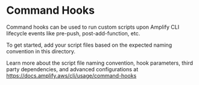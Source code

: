 # Command Hooks

Command hooks can be used to run custom scripts upon Amplify CLI lifecycle events like pre-push,
post-add-function, etc.

To get started, add your script files based on the expected naming convention in this directory.

Learn more about the script file naming convention, hook parameters, third party dependencies, and
advanced configurations at https://docs.amplify.aws/cli/usage/command-hooks
